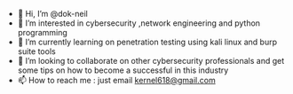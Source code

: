 - 👋 Hi, I’m @dok-neil
- 👀 I’m interested in cybersecurity ,network engineering and python programming
- 🌱 I’m currently learning on penetration testing using kali linux and burp suite tools
- 💞️ I’m looking to collaborate on other cybersecurity professionals and get some tips on how to become a successful in this industry
- 📫 How to reach me : just email kernel618@gmail.com

<!---
dok-neil/dok-neil is a ✨ special ✨ repository because its `README.md` (this file) appears on your GitHub profile.
You can click the Preview link to take a look at your changes.
--->
